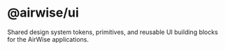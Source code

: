 # @airwise/ui

Shared design system tokens, primitives, and reusable UI building blocks for the AirWise applications.
